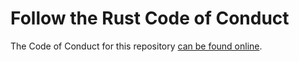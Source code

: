 # Follow the Rust Code of Conduct

The Code of Conduct for this repository
[can be found online](https://www.rust-lang.org/conduct.html).

